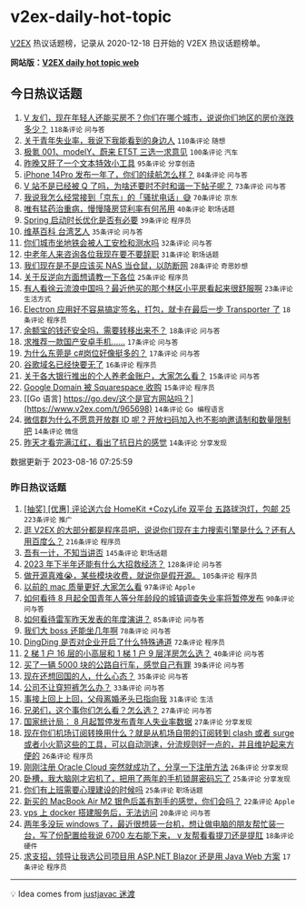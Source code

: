# v2ex-daily-hot-topic

[V2EX](https://www.v2ex.com/) 热议话题榜，记录从 2020-12-18 日开始的 V2EX 热议话题榜单。

**网站版：[V2EX daily hot topic web](https://boojack.github.io/v2ex-daily-hot-topic-web/)**

## 今日热议话题

<!-- TODAY BEGIN -->

1. [V 友们，现在年轻人还能买房不？你们在哪个城市，说说你们地区的房价涨跌多少？](https://www.v2ex.com/t/965660) `118条评论` `问与答`
1. [关于青年失业率，我说下我能看到的身边人](https://www.v2ex.com/t/965688) `110条评论` `随想`
1. [极氪 001、modelY、蔚来 ET5T 三选一求意见](https://www.v2ex.com/t/965717) `100条评论` `汽车`
1. [昨晚又肝了一个文本特效小工具](https://www.v2ex.com/t/965654) `95条评论` `分享创造`
1. [iPhone 14Pro 发布一年了，你们的续航怎么样？](https://www.v2ex.com/t/965642) `84条评论` `问与答`
1. [V 站不是已经被 Q 了吗，为啥还要时不时和谐一下帖子呢？](https://www.v2ex.com/t/965651) `73条评论` `问与答`
1. [我说我怎么经常接到「京东」的「骚扰电话」😅](https://www.v2ex.com/t/965667) `70条评论` `京东`
1. [唯有猛药治重病，慢慢降房贷利率有何吊用](https://www.v2ex.com/t/965679) `40条评论` `职场话题`
1. [Spring 启动时长优化是否有必要](https://www.v2ex.com/t/965669) `39条评论` `程序员`
1. [维基百科 台湾艺人](https://www.v2ex.com/t/965708) `35条评论` `问与答`
1. [你们城市坐地铁会被人工安检和测水吗](https://www.v2ex.com/t/965751) `32条评论` `问与答`
1. [中老年人来咨询各位我现在要不要辞职](https://www.v2ex.com/t/965681) `31条评论` `职场话题`
1. [我们现在是不是应该买 NAS 当仓鼠，以防断网](https://www.v2ex.com/t/965652) `28条评论` `奇思妙想`
1. [关于反逆向方面想请教一下各位](https://www.v2ex.com/t/965643) `25条评论` `程序员`
1. [有人看徐云流浪中国吗？最近他买的那个林区小平房看起来很舒服啊](https://www.v2ex.com/t/965776) `23条评论` `生活方式`
1. [Electron 应用好不容易搞定签名，打包，就卡在最后一步 Transporter 了](https://www.v2ex.com/t/965752) `18条评论` `程序员`
1. [余额宝的钱还安全吗，需要转移出来不？](https://www.v2ex.com/t/965716) `18条评论` `问与答`
1. [求推荐一款国产安卓手机……](https://www.v2ex.com/t/965674) `17条评论` `问与答`
1. [为什么东莞是 c#岗位好像挺多的？](https://www.v2ex.com/t/965673) `17条评论` `问与答`
1. [谷歌域名已经快要无了](https://www.v2ex.com/t/965649) `16条评论` `程序员`
1. [关于各大银行推出的个人养老金账户，大家怎么看？](https://www.v2ex.com/t/965791) `15条评论` `问与答`
1. [Google Domain 被 Squarespace 收购](https://www.v2ex.com/t/965650) `15条评论` `程序员`
1. [[Go 语言] https://go.dev/这个是官方网站吗？](https://www.v2ex.com/t/965698) `14条评论` `Go 编程语言`
1. [微信群为什么不愿意开放群 ID 呢？开放扫码加入也不影响邀请制和数量限制吧](https://www.v2ex.com/t/965670) `14条评论` `微信`
1. [昨天才看完满江红，看出了抗日片的感觉](https://www.v2ex.com/t/965659) `14条评论` `分享发现`

数据更新于 2023-08-16 07:25:59

<!-- TODAY END -->

### 昨日热议话题

<!-- YESTERDAY BEGIN -->

1. [[抽奖] [优惠] 评论送六台 HomeKit +CozyLife 双平台 五路球泡灯，包邮 25](https://www.v2ex.com/t/965474) `223条评论` `推广`
1. [逛 V2EX 的大部分都是程序员吧，说说你们现在主力搜索引擎是什么？还有人用百度么？](https://www.v2ex.com/t/965327) `216条评论` `程序员`
1. [吾有一计，不知当讲否](https://www.v2ex.com/t/965456) `145条评论` `职场话题`
1. [2023 年下半年还能有什么大招救经济？](https://www.v2ex.com/t/965332) `128条评论` `问与答`
1. [做开源真难😭，某些模块收费，就说你是假开源。](https://www.v2ex.com/t/965335) `105条评论` `程序员`
1. [以前的 mac 质量更好,大家怎么看](https://www.v2ex.com/t/965348) `97条评论` `Apple`
1. [如何看待 8 月起全国青年人等分年龄段的城镇调查失业率将暂停发布](https://www.v2ex.com/t/965379) `90条评论` `问与答`
1. [如何看待雷军昨天发表的年度演讲？](https://www.v2ex.com/t/965339) `85条评论` `问与答`
1. [我们大 boss 还能坐几年啊](https://www.v2ex.com/t/965400) `78条评论` `问与答`
1. [DingDing 是否对企业开启了什么特殊通道](https://www.v2ex.com/t/965340) `72条评论` `程序员`
1. [2 梯 1 户 16 层的小高层和 1 梯 1 户 9 层洋房怎么选？](https://www.v2ex.com/t/965454) `40条评论` `问与答`
1. [买了一辆 5000 块的公路自行车，感觉自己有罪](https://www.v2ex.com/t/965549) `39条评论` `问与答`
1. [现在还想回国的人，什么心态？](https://www.v2ex.com/t/965399) `35条评论` `问与答`
1. [公司不让穿短裤怎么办？](https://www.v2ex.com/t/965489) `33条评论` `问与答`
1. [事接上回上上回，父母离婚矛头已指向我](https://www.v2ex.com/t/965604) `31条评论` `生活`
1. [兄弟们，这个事你们怎么看？怎么选？](https://www.v2ex.com/t/965533) `27条评论` `问与答`
1. [国家统计局： 8 月起暂停发布青年人失业率数据](https://www.v2ex.com/t/965382) `27条评论` `分享发现`
1. [现在你们机场订阅转换用什么？就是从机场自带的订阅转到 clash 或者 surge 或者小火箭这些的工具，可以自动测速，分流规则好一点的，并且维护起来方便的](https://www.v2ex.com/t/965450) `26条评论` `程序员`
1. [刚刚注册 Oracle Cloud 突然就成功了，分享一下注册方法](https://www.v2ex.com/t/965336) `26条评论` `分享发现`
1. [卧槽，我大脑刚才宕机了，把用了两年的手机锁屏密码忘了](https://www.v2ex.com/t/965367) `25条评论` `分享发现`
1. [你们有上班需要心理建设的时候吗](https://www.v2ex.com/t/965334) `25条评论` `职场话题`
1. [新买的 MacBook Air M2 银色后盖有割手的感觉，你们会吗？](https://www.v2ex.com/t/965338) `22条评论` `Apple`
1. [vps 上 docker 搭建服务后，无法访问](https://www.v2ex.com/t/965535) `20条评论` `问与答`
1. [两年多没玩 windows 了，最近很想装一台机，想让做电脑的朋友帮忙装一台，写了份配置给我说 6700 左右能下来， v 友帮看看提刀还是提肛](https://www.v2ex.com/t/965356) `18条评论` `硬件`
1. [求支招，领导让我选公司项目用 ASP.NET Blazor 还是用 Java Web 方案](https://www.v2ex.com/t/965607) `17条评论` `程序员`

<!-- YESTERDAY END -->

---

💡 Idea comes from [justjavac 迷渡](https://github.com/justjavac/)
